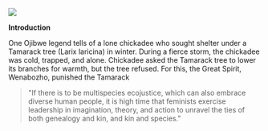 <a href="https://www.juncture-digital.org"><img src="https://juncture-digital.github.io/juncture/static/images/ve-button.png"></a>

<param ve-config 
title="What We Know Now: Tracing the Tamarack"    source-
	   image="https://upload.wikimedia.org/wikipedia/commons/4/4b/Crowns_of_Siberian_larch_in_winter.jpg"   banner="https://upload.wikimedia.org/wikipedia/commons/4/4b/Crowns_of_Siberian_larch_in_winter.jpg" 
height=100
author="Hannah Hardenbergh"
layout="vertical">

<param ve-image
	   src="wc",https://commons.wikimedia.org/wiki/File:Larix_sibirica_with_golden_foliage.jpg
	   caption="",Tamarack trees turn a golden yellow in autumn
	   fit="contain">

**Introduction**

One Ojibwe legend tells of a lone chickadee who sought shelter under a Tamarack tree (Larix laricina) in winter. During a fierce storm, the chickadee was cold, trapped, and alone. Chickadee asked the Tamarack tree to lower its branches for warmth, but the tree refused. For this, the Great Spirit, Wenabozho, punished the Tamarack

>"If there is to be  multispecies ecojustice, which can also embrace diverse human people, it is high time that  feminists exercise leadership in imagination, theory, and action to unravel the ties of both  genealogy and kin, and kin and species."  









